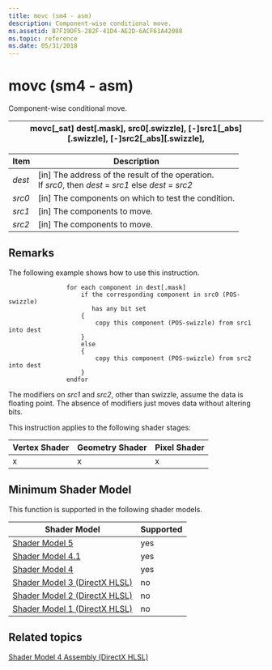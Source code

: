 ```yaml
---
title: movc (sm4 - asm)
description: Component-wise conditional move.
ms.assetid: B7F19DF5-282F-41D4-AE2D-6ACF61A42088
ms.topic: reference
ms.date: 05/31/2018
---
```


# movc (sm4 - asm)

Component-wise conditional move.



| movc\[\_sat\] dest\[.mask\], src0\[.swizzle\], \[-\]src1\[\_abs\]\[.swizzle\], \[-\]src2\[\_abs\]\[.swizzle\], |
|----------------------------------------------------------------------------------------------------------------|



 



| Item                                                            | Description                                                                                                                    |
|-----------------------------------------------------------------|--------------------------------------------------------------------------------------------------------------------------------|
| <span id="dest"></span><span id="DEST"></span>*dest*<br/> | \[in\] The address of the result of the operation. <br/> If *src0*, then *dest* = *src1* else *dest* = *src2*<br/> |
| <span id="src0"></span><span id="SRC0"></span>*src0*<br/> | \[in\] The components on which to test the condition.<br/>                                                               |
| <span id="src1"></span><span id="SRC1"></span>*src1*<br/> | \[in\] The components to move. <br/>                                                                                     |
| <span id="src2"></span><span id="SRC2"></span>*src2*<br/> | \[in\] The components to move.<br/>                                                                                      |



 

## Remarks

The following example shows how to use this instruction.

``` syntax
                for each component in dest[.mask]
                    if the corresponding component in src0 (POS-swizzle)
                       has any bit set
                    {
                        copy this component (POS-swizzle) from src1 into dest
                    }
                    else
                    {
                        copy this component (POS-swizzle) from src2 into dest
                    }
                endfor
```

The modifiers on *src1* and *src2*, other than swizzle, assume the data is floating point. The absence of modifiers just moves data without altering bits.

This instruction applies to the following shader stages:



| Vertex Shader | Geometry Shader | Pixel Shader |
|---------------|-----------------|--------------|
| x             | x               | x            |



 

## Minimum Shader Model

This function is supported in the following shader models.



| Shader Model                                              | Supported |
|-----------------------------------------------------------|-----------|
| [Shader Model 5](d3d11-graphics-reference-sm5.md)        | yes       |
| [Shader Model 4.1](dx-graphics-hlsl-sm4.md)              | yes       |
| [Shader Model 4](dx-graphics-hlsl-sm4.md)                | yes       |
| [Shader Model 3 (DirectX HLSL)](dx-graphics-hlsl-sm3.md) | no        |
| [Shader Model 2 (DirectX HLSL)](dx-graphics-hlsl-sm2.md) | no        |
| [Shader Model 1 (DirectX HLSL)](dx-graphics-hlsl-sm1.md) | no        |



 

## Related topics

<dl> <dt>

[Shader Model 4 Assembly (DirectX HLSL)](dx-graphics-hlsl-sm4-asm.md)
</dt> </dl>

 

 





